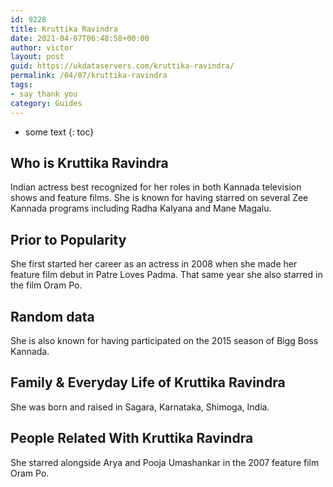 ```yaml
---
id: 9228
title: Kruttika Ravindra
date: 2021-04-07T06:48:58+00:00
author: victor
layout: post
guid: https://ukdataservers.com/kruttika-ravindra/
permalink: /04/07/kruttika-ravindra
tags:
- say thank you
category: Guides
---
```


* some text
{: toc}


## Who is Kruttika Ravindra



Indian actress best recognized for her roles in both Kannada television shows and feature films. She is known for having starred on several Zee Kannada programs including Radha Kalyana and Mane Magalu. 

                
                
                
## Prior to Popularity



She first started her career as an actress in 2008 when she made her feature film debut in Patre Loves Padma. That same year she also starred in the film Oram Po. 

                
                
                
## Random data



She is also known for having participated on the 2015 season of Bigg Boss Kannada. 

                
                
                
## Family & Everyday Life of Kruttika Ravindra



She was born and raised in Sagara, Karnataka, Shimoga, India. 

                
                
                
## People Related With Kruttika Ravindra



She starred alongside Arya and Pooja Umashankar in the 2007 feature film Oram Po. 

                
              
            
          
          
          
